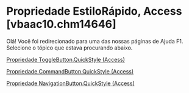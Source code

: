 
# Propriedade EstiloRápido, Access [vbaac10.chm14646]

Olá! Você foi redirecionado para uma das nossas páginas de Ajuda F1. Selecione o tópico que estava procurando abaixo.

[Propriedade ToggleButton.QuickStyle (Access)](http://msdn.microsoft.com/library/6dc5a569-8758-86cd-5b2a-693081ef95c5%28Office.15%29.aspx)

[Propriedade CommandButton.QuickStyle (Access)](http://msdn.microsoft.com/library/ac5750b0-e4cc-4330-8391-7aaef008973d%28Office.15%29.aspx)

[Propriedade NavigationButton.QuickStyle (Access)](http://msdn.microsoft.com/library/a676c9e1-71f7-c93e-dfb4-8ab2c513893a%28Office.15%29.aspx)
